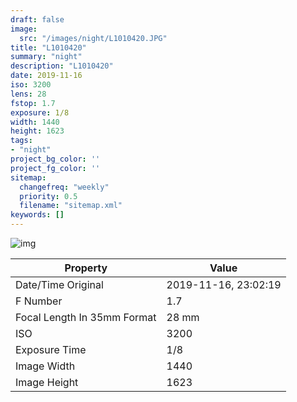```yaml
---
draft: false
image:
  src: "/images/night/L1010420.JPG"
title: "L1010420"
summary: "night"
description: "L1010420"
date: 2019-11-16
iso: 3200
lens: 28
fstop: 1.7
exposure: 1/8
width: 1440
height: 1623
tags:
- "night"
project_bg_color: ''
project_fg_color: ''
sitemap:
  changefreq: "weekly"
  priority: 0.5
  filename: "sitemap.xml"
keywords: []
---
```


![img](/images/night/L1010420.JPG)


Property | Value
---------|------
Date/Time Original              | 2019-11-16, 23:02:19
F Number                        | 1.7
Focal Length In 35mm Format     | 28 mm
ISO                             | 3200
Exposure Time                   | 1/8
Image Width                     | 1440
Image Height                    | 1623
